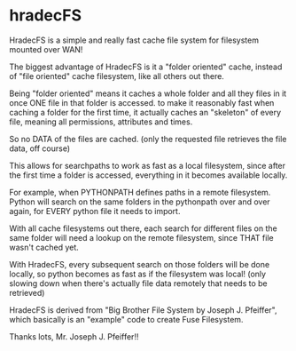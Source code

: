# hradecFS


  HradecFS is a simple and really fast cache file system for filesystem mounted over WAN!

  The biggest advantage of HradecFS is it a "folder oriented" cache, instead of "file oriented"
  cache filesystem, like all others out there.

  Being "folder oriented" means it caches a whole folder and all they
  files in it once ONE file in that folder is accessed.
  to make it reasonably fast when caching a folder for the first time, it actually
  caches an "skeleton" of every file, meaning all permissions, attributes and times.

  So no DATA of the files are cached. (only the requested file retrieves the file data, off course)

  This allows for searchpaths to work as fast as a local filesystem, since after
  the first time a folder is accessed, everything in it becomes available locally.

  For example, when PYTHONPATH defines paths in a remote filesystem. Python will search on
  the same folders in the pythonpath over and over again, for EVERY python file it
  needs to import.

  With all cache filesystems out there, each search for different files on the same folder
  will need a lookup on the remote filesystem, since THAT file wasn't cached yet.

  With HradecFS, every subsequent search on those folders will be done locally, so python
  becomes as fast as if the filesystem was local! (only slowing down when there's actually
  file data remotely that needs to be retrieved)

  HradecFS is derived from "Big Brother File System by Joseph J. Pfeiffer", which basically is
  an "example" code to create Fuse Filesystem.

  Thanks lots, Mr. Joseph J. Pfeiffer!!
